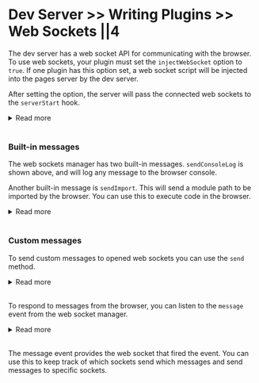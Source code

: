 # Dev Server >> Writing Plugins >> Web Sockets ||4

The dev server has a web socket API for communicating with the browser. To use web sockets, your plugin must set the `injectWebSocket` option to `true`. If one plugin has this option set, a web socket script will be injected into the pages server by the dev server.

After setting the option, the server will pass the connected web sockets to the `serverStart` hook.

<details>
<summary>Read more</summary>

```js
function myPlugin() {
  return {
    name: 'my-plugin',
    injectWebSocket: true,
    serverStart({ webSockets }) {
      // print a console.log in the browser after 1sec
      setTimeout(() => {
        webSockets.sendConsoleLog('my-plugin', 'Hello world!');
      }, 1000);
    },
  };
}

export default {
  plugins: [myPlugin()],
};
```

</details>
&nbsp;

### Built-in messages

The web sockets manager has two built-in messages. `sendConsoleLog` is shown above, and will log any message to the browser console.

Another built-in message is `sendImport`. This will send a module path to be imported by the browser. You can use this to execute code in the browser.

<details>
<summary>Read more</summary>

In this example, `/foo.js`, will be imported in the browser using a dynamic import. The imported file can be a real file on the file system or a virtual file served by your plugin.

The module should have a default export, this is called each time `sendImport` is called.

```js
function myPlugin() {
  let webSockets;
  return {
    name: 'my-plugin',
    injectWebSocket: true,
    serverStart(options) {
      ({ webSockets } = options);

      setTimeout(() => {
        // this will import /foo.js in the browser
        webSockets.sendImport('/foo.js');
      }, 1000);
    },

    serve(context) {
      // you can serve a virtual module to be imported
      if (context.path === '/foo.js') {
        return 'export default () => console.log("/foo.js");';
      }
    },
  };
}
```

You can pass parameters to the function in the browser with the third parameter of the `sendImport` function.

```js
function myPlugin() {
  let webSockets;
  return {
    name: 'my-plugin',
    injectWebSocket: true,
    serverStart(options) {
      ({ webSockets } = options);

      setTimeout(() => {
        // this will import /foo.js in the browser
        webSockets.sendImport('/foo.js', ['a', 'b', 'c']);
      }, 1000);
    },

    serve(context) {
      // you can serve a virtual module to be imported
      if (context.path === '/foo.js') {
        return 'export default (...args) => console.log(...args);';
      }
    },
  };
}
```

If the code you want to execute is very simple, you can also send the import as a data URL. Data URLs are valid import paths, and very useful for this use case.

```js
function myPlugin() {
  let webSockets;
  return {
    name: 'my-plugin',
    injectWebSocket: true,
    serverStart(options) {
      ({ webSockets } = options);

      setTimeout(() => {
        // this will reload the browser
        webSockets.sendImport('data:text/javascript,window.location.reload()');
      }, 1000);
    },
  };
}
```

</details>
&nbsp;

### Custom messages

To send custom messages to opened web sockets you can use the `send` method.

<details>
<summary>Read more</summary>

```js
function myPlugin() {
  return {
    name: 'my-plugin',
    injectWebSocket: true,
    serverStart({ webSockets }) {
      setTimeout(() => {
        // this will send a message to all opened web sockets
        // the message must be parsable as JSON
        webSockets.send(JSON.stringify({ type: 'x' }));
      }, 1000);
    },
  };
}
```

</details>
&nbsp;

To respond to messages from the browser, you can listen to the `message` event from the web socket manager.

<details>
<summary>Read more</summary>

```js
function myPlugin() {
  return {
    name: 'my-plugin',
    injectWebSocket: true,
    serverStart({ webSockets }) {
      webSockets.on('message', ({ webSocket, data }) => {
        console.log('received message', data);
        webSocket.send('message response');
      });
    },
  };
}
```

</details>
&nbsp;

The message event provides the web socket that fired the event. You can use this to keep track of which sockets send which messages and send messages to specific sockets.
